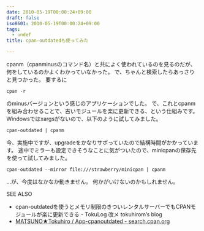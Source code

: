 ```yaml
---
date: 2010-05-19T00:00:24+09:00
draft: false
iso8601: 2010-05-19T00:00:24+09:00
tags:
  - undef
title: cpan-outdatedも使ってみた

---
```


<p>cpanm（cpanminusのコマンド名）と共によく使われているのを見るのだが、何をしているのかよくわかっていなかった。
で、ちゃんと検索したらあっさりと見つかった。
要するに</p>

```text
cpan -r
```

<p>のminusバージョンという感じのアプリケーションでした。
で、これとcpanmを組み合わせることで、古いモジュールを楽に更新できる、という仕組みです。
Windowsではxargsがないので、以下のように試してみました。</p>

```text
cpan-outdated | cpanm
```

<p>今、実施中ですが、upgradeをかなりサボっていたので結構時間がかかっています。
途中でミラーも設定できそうなことに気がついたので、minicpanの保存先を使って試してみました。</p>

```text
cpan-outdated --mirror file:///strawberry/minicpan | cpanm
```

<p>&#133;が、今度はなかなか動きません。
何かがいけないのかもしれません。</p>

<div>
<p>SEE ALSO</p>
<ul>
<li>cpan-outdatedを使うとメモリ制限のきついレンタルサーバーでもCPANモジュールが楽に更新できる - TokuLog 改メ tokuhirom&#8217;s blog</li>
<li><a href="http://search.cpan.org/dist/App-cpanoutdated/">MATSUNO★Tokuhiro / App-cpanoutdated - search.cpan.org</a></li>
</ul>
</div>
    	